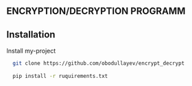 
## ENCRYPTION/DECRYPTION PROGRAMM


## Installation

Install my-project

```bash
  git clone https://github.com/obodullayev/encrypt_decrypt
  
  pip install -r ruquirements.txt
```
    
